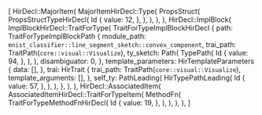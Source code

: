 [
    HirDecl::MajorItem(
        MajorItemHirDecl::Type(
            PropsStruct(
                PropsStructTypeHirDecl(
                    Id {
                        value: 12,
                    },
                ),
            ),
        ),
    ),
    HirDecl::ImplBlock(
        ImplBlockHirDecl::TraitForType(
            TraitForTypeImplBlockHirDecl {
                path: TraitForTypeImplBlockPath {
                    module_path: `mnist_classifier::line_segment_sketch::convex_component`,
                    trai_path: TraitPath(`core::visual::Visualize`),
                    ty_sketch: Path(
                        TypePath(
                            Id {
                                value: 94,
                            },
                        ),
                    ),
                    disambiguator: 0,
                },
                template_parameters: HirTemplateParameters {
                    data: [],
                },
                trai: HirTrait {
                    trai_path: TraitPath(`core::visual::Visualize`),
                    template_arguments: [],
                },
                self_ty: PathLeading(
                    HirTypePathLeading(
                        Id {
                            value: 57,
                        },
                    ),
                ),
            },
        ),
    ),
    HirDecl::AssociatedItem(
        AssociatedItemHirDecl::TraitForTypeItem(
            MethodFn(
                TraitForTypeMethodFnHirDecl(
                    Id {
                        value: 19,
                    },
                ),
            ),
        ),
    ),
]
